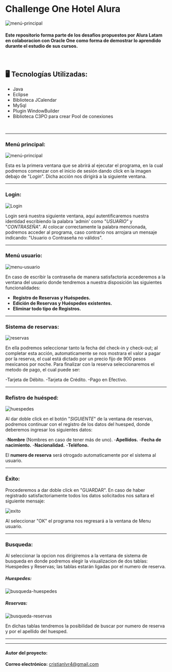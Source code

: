 # Challenge One Hotel Alura

![menú-principal](https://github.com/CrissVazquez/Hotel-Alura/assets/135062723/0f1b5cb8-650e-4103-81be-7dc55079c110)



#### Este repositorio forma parte de los desafios propuestos por Alura Latam en colaboracion con Oracle One como forma de demostrar lo aprendido durante el estudio de sus cursos.
</br>

## 🖥️ Tecnologías Utilizadas:

- Java
- Eclipse
- Biblioteca JCalendar
- MySql
- Plugin WindowBuilder
- Biblioteca C3PO para crear Pool de conexiones
 </br>

---
### Menú principal:
![menú-principal](https://github.com/CrissVazquez/Hotel-Alura/assets/135062723/0f1b5cb8-650e-4103-81be-7dc55079c110)

Esta es la primera ventana que se abrirá al ejecutar el programa, en la cual podremos comenzar con el inicio de sesión dando click en la imagen debajo de "*Login*". Dicha acción nos dirigirá a la siguiente ventana.

---

### Login: 
![Login](https://github.com/CrissVazquez/Hotel-Alura/assets/135062723/ec45d588-bd60-46d5-be55-eb8dcb659397)

Login será nuestra siguiente ventana, aquí autentificaremos nuestra identidad escribiendo la palabra 'admin' como "*USUARIO*" y "*CONTRASEÑA*". Al colocar correctamente la palabra mencionada, podremos acceder al programa, caso contrario nos arrojara un mensaje indicando: "Usuario o Contraseña no válidos".

---

### Menú usuario:

![menu-usuario](https://github.com/CrissVazquez/Hotel-Alura/assets/135062723/2005b15a-16df-484a-bae0-58b61e80f479)

En caso de escribir la contraseña de manera satisfactoria accederemos a la ventana del usuario donde tendremos a nuestra disposición las siguientes funcionalidades:

- **Registro de Reservas y Huéspedes.**
- **Edición de Reservas y Huéspedes existentes.**
- **Eliminar todo tipo de Registros.**

---

### Sistema de reservas:

![reservas](https://github.com/CrissVazquez/Hotel-Alura/assets/135062723/ce58727b-b894-485e-a598-8a6e899ccd4e)

En ella podremos seleccionar tanto la fecha del check-in y check-out; al completar esta acción, automaticamente se nos mostrara el valor a pagar por la reserva, el cual está dictado por un precio fijo de 900 pesos mexicanos por noche. Para finalizar con la reserva seleccionaremos el metodo de pago, el cual puede ser:

-Tarjeta de Débito.
-Tarjeta de Crédito.
-Pago en Efectivo.

---

### Refistro de huésped:

![huespedes](https://github.com/CrissVazquez/Hotel-Alura/assets/135062723/d18e8a9a-e4a4-4317-88cf-436637136a79)

Al dar doble click en el botón "*SIGUIENTE*" de la ventana de reservas, podremos continuar con el registro de los datos del huesped, donde deberemos ingresar los siguientes datos:

-**Nombre** (Nombres en caso de tener más de uno).
-**Apellidos.**
-**Fecha de nacimiento.**
-**Nacionalidad.**
-**Teléfono.**

El **numero de reserva** será otrogado automaticamente por el sistema al usuario.

---

### Éxito:
Procederemos a dar doble click en "GUARDAR". En caso de haber registrado satisfactoriamente todos los datos solicitados nos saltara el siguiente mensaje: 

![exito](https://github.com/CrissVazquez/Hotel-Alura/assets/135062723/c6c79e7b-7d9e-4bee-872a-0795de6cbc43)

Al seleccionar "OK" el programa nos regresará a la ventana de Menu usuario.

---

### Busqueda:

Al seleccionar la opcion nos dirigiremos a la ventana de sistema de busqueda en donde podremos elegir la visualizacion de dos tablas: Huespedes y Reservas; las tablas estarán ligadas por el numero de reserva.

##### Huespedes: 

![busqueda-huespedes](https://github.com/CrissVazquez/Hotel-Alura/assets/135062723/238a65d3-f93d-4dc8-9011-1df107321cd9)

##### Reservas:

![busqueda-reservas](https://github.com/CrissVazquez/Hotel-Alura/assets/135062723/499d7cee-6c26-4668-b116-8f5f92a24a32)

En dichas tablas tendremos la posibilidad de buscar por numero de reserva y por el apellido del huesped.

----

----

#### Autor del proyecto:

**Correo electrónico:** cristianlvr4@gmail.com


